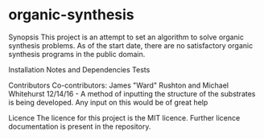 # organic-synthesis
Synopsis
  This project is an attempt to set an algorithm to solve organic synthesis problems. As of the start date,
  there are no satisfactory organic synthesis programs in the public domain.
  
Installation Notes and Dependencies
Tests

Contributors
  Co-contributors: James "Ward" Rushton and Michael Whitehurst
  12/14/16 - A method of inputting the structure of the substrates is being developed. Any input on this would be of great help
 
Licence
  The licence for this project is the MIT licence. Further licence documentation is present in the repository.
